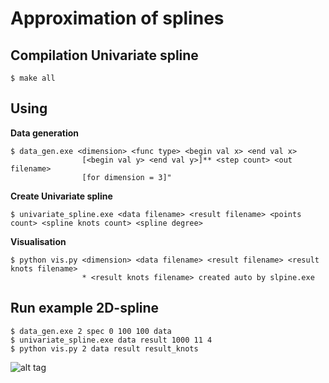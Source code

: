 # Approximation of splines
 ## Compilation Univariate spline
```shell
$ make all
```
## Using
**Data generation**
```text
$ data_gen.exe <dimension> <func type> <begin val x> <end val x>
                [<begin val y> <end val y>]** <step count> <out filename>
                [for dimension = 3]"
```
**Create Univariate spline**
```text
$ univariate_spline.exe <data filename> <result filename> <points count> <spline knots count> <spline degree>
```
 **Visualisation**
```text
$ python vis.py <dimension> <data filename> <result filename> <result knots filename>
                * <result knots filename> created auto by slpine.exe
```
 ## Run example 2D-spline
```shell
$ data_gen.exe 2 spec 0 100 100 data
$ univariate_spline.exe data result 1000 11 4
$ python vis.py 2 data result result_knots
```
 ![alt tag](https://github.com/alex-belov/splines/blob/master/resource/example_1.png)
